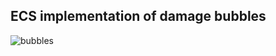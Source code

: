 ﻿ECS implementation of damage bubbles
---------

![bubbles](https://user-images.githubusercontent.com/1671030/232158791-1d9c0479-5cf8-4887-a6bf-f514eb2c3608.gif)

